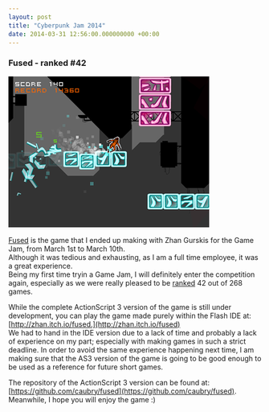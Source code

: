```yaml
---
layout: post
title: "Cyberpunk Jam 2014"
date: 2014-03-31 12:56:00.000000000 +00:00
---
```


### Fused - ranked #42 ###

![Fused Screenshot](/images/fused_screenshot.png "Fused Screenshot")

[Fused](http://zhan.itch.io/fused) is the game that I ended up making with Zhan Gurskis for the Game Jam, from March 1st to March 10th.  
Although it was tedious and exhausting, as I am a full time employee, it was a great experience.  
Being my first time tryin a Game Jam, I will definitely enter the competition again, especially as we were really pleased to be [ranked](http://itch.io/jam/cyberpunk-jam/rate/4197) 42 out of 268 games.  

While the complete ActionScript 3 version of the game is still under development, you can play the game made purely within the Flash IDE at: [http://zhan.itch.io/fused.](http://zhan.itch.io/fused)    
We had to hand in the IDE version due to a lack of time and probably a lack of experience on my part; especially with making games in such a strict deadline. In order to avoid the same experience happening next time, I am making sure that the AS3 version of the game is going to be good enough to be used as a reference for future short games.  

The repository of the ActionScript 3 version can be found at: [https://github.com/caubry/fused](https://github.com/caubry/fused).  
Meanwhile, I hope you will enjoy the game :)